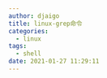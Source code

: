 ```yaml
---
author: djaigo
title: linux-grep命令
categories:
  - linux
tags:
  - shell
date: 2021-01-27 11:29:11
---
```

